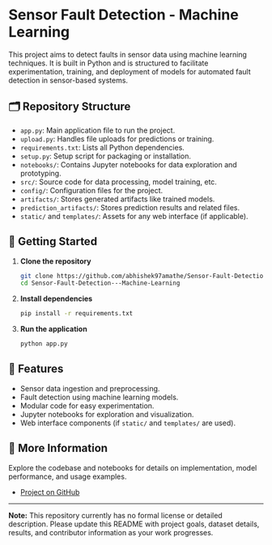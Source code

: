 # Sensor Fault Detection - Machine Learning

This project aims to detect faults in sensor data using machine learning techniques. It is built in Python and is structured to facilitate experimentation, training, and deployment of models for automated fault detection in sensor-based systems.

## 🗂️ Repository Structure

- `app.py`: Main application file to run the project.
- `upload.py`: Handles file uploads for predictions or training.
- `requirements.txt`: Lists all Python dependencies.
- `setup.py`: Setup script for packaging or installation.
- `notebooks/`: Contains Jupyter notebooks for data exploration and prototyping.
- `src/`: Source code for data processing, model training, etc.
- `config/`: Configuration files for the project.
- `artifacts/`: Stores generated artifacts like trained models.
- `prediction_artifacts/`: Stores prediction results and related files.
- `static/` and `templates/`: Assets for any web interface (if applicable).

## 🚀 Getting Started

1. **Clone the repository**
   ```bash
   git clone https://github.com/abhishek97amathe/Sensor-Fault-Detection---Machine-Learning.git
   cd Sensor-Fault-Detection---Machine-Learning
   ```

2. **Install dependencies**
   ```bash
   pip install -r requirements.txt
   ```

3. **Run the application**
   ```bash
   python app.py
   ```

## 🧠 Features

- Sensor data ingestion and preprocessing.
- Fault detection using machine learning models.
- Modular code for easy experimentation.
- Jupyter notebooks for exploration and visualization.
- Web interface components (if `static/` and `templates/` are used).

## 📁 More Information

Explore the codebase and notebooks for details on implementation, model performance, and usage examples.

- [Project on GitHub](https://github.com/abhishek97amathe/Sensor-Fault-Detection---Machine-Learning)

---

**Note:** This repository currently has no formal license or detailed description. Please update this README with project goals, dataset details, results, and contributor information as your work progresses.
